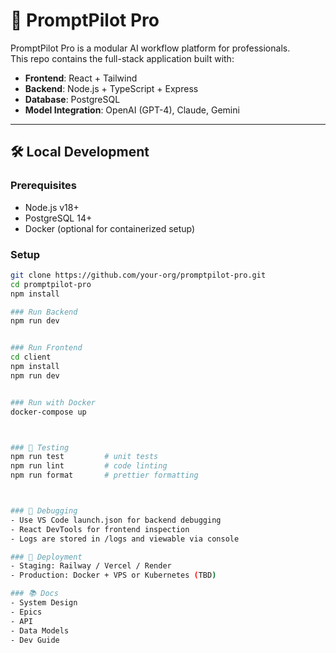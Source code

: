 # 🚀 PromptPilot Pro

PromptPilot Pro is a modular AI workflow platform for professionals.  
This repo contains the full-stack application built with:

- **Frontend**: React + Tailwind  
- **Backend**: Node.js + TypeScript + Express  
- **Database**: PostgreSQL  
- **Model Integration**: OpenAI (GPT-4), Claude, Gemini

---

## 🛠️ Local Development

### Prerequisites
- Node.js v18+
- PostgreSQL 14+
- Docker (optional for containerized setup)

### Setup
```bash
git clone https://github.com/your-org/promptpilot-pro.git
cd promptpilot-pro
npm install

### Run Backend
npm run dev


### Run Frontend
cd client
npm install
npm run dev


### Run with Docker
docker-compose up



### 🧪 Testing
npm run test         # unit tests
npm run lint         # code linting
npm run format       # prettier formatting



### 🐞 Debugging
- Use VS Code launch.json for backend debugging
- React DevTools for frontend inspection
- Logs are stored in /logs and viewable via console

### 🚀 Deployment
- Staging: Railway / Vercel / Render
- Production: Docker + VPS or Kubernetes (TBD)

### 📚 Docs
- System Design
- Epics
- API
- Data Models
- Dev Guide
